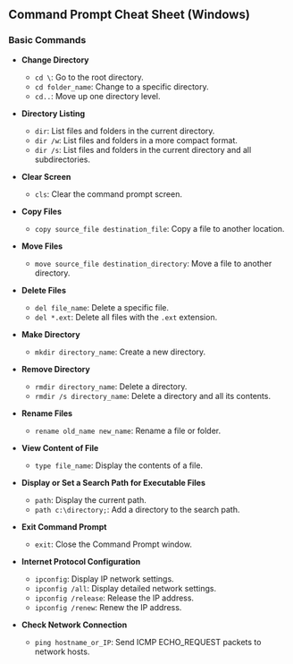 ## Command Prompt Cheat Sheet (Windows)

### Basic Commands

- **Change Directory**
  - `cd \`: Go to the root directory.
  - `cd folder_name`: Change to a specific directory.
  - `cd..`: Move up one directory level.

- **Directory Listing**
  - `dir`: List files and folders in the current directory.
  - `dir /w`: List files and folders in a more compact format.
  - `dir /s`: List files and folders in the current directory and all subdirectories.

- **Clear Screen**
  - `cls`: Clear the command prompt screen.

- **Copy Files**
  - `copy source_file destination_file`: Copy a file to another location.

- **Move Files**
  - `move source_file destination_directory`: Move a file to another directory.

- **Delete Files**
  - `del file_name`: Delete a specific file.
  - `del *.ext`: Delete all files with the `.ext` extension.

- **Make Directory**
  - `mkdir directory_name`: Create a new directory.

- **Remove Directory**
  - `rmdir directory_name`: Delete a directory.
  - `rmdir /s directory_name`: Delete a directory and all its contents.

- **Rename Files**
  - `rename old_name new_name`: Rename a file or folder.

- **View Content of File**
  - `type file_name`: Display the contents of a file.

- **Display or Set a Search Path for Executable Files**
  - `path`: Display the current path.
  - `path c:\directory;`: Add a directory to the search path.

- **Exit Command Prompt**
  - `exit`: Close the Command Prompt window.

- **Internet Protocol Configuration**
  - `ipconfig`: Display IP network settings.
  - `ipconfig /all`: Display detailed network settings.
  - `ipconfig /release`: Release the IP address.
  - `ipconfig /renew`: Renew the IP address.

- **Check Network Connection**
  - `ping hostname_or_IP`: Send ICMP ECHO_REQUEST packets to network hosts.
